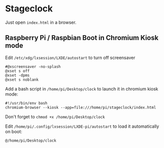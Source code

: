 # Stageclock

Just open `index.html` in a browser.

## Raspberry Pi / Raspbian Boot in Chromium Kiosk mode

Edit `/etc/xdg/lxsession/LXDE/autostart` to turn off screensaver

```
#@xscreensaver -no-splash
@xset s off
@xset -dpms
@xset s noblank
```

Add a bash script in `/home/pi/Desktop/clock` to launch it in chromium kiosk mode:

```
#!/usr/bin/env bash
chromium-browser --kiosk --app=file:///home/pi/stageclock/index.html
```

Don't forget to `chmod +x /home/pi/Desktop/clock`

Edit `/home/pi/.config/lxsession/LXDE-pi/autostart` to load it automatically on boot:

```
@/home/pi/Desktop/clock
```
